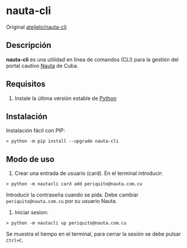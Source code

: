 # nauta-cli

Original [ateijelo/nauta-cli](https://github.com/ateijelo/nauta-cli)

## Descripción

**nauta-cli** es una utilidad en línea de comandos (CLI) para la gestión del portal cautivo [Nauta](https://secure.etecsa.net:8443/) de Cuba.

## Requisitos

1. Instale la última versión estable de [Python](https://www.python.org/downloads/)

## Instalación

Instalación fácil con PIP:

`> python -m pip install --upgrade nauta-cli`

## Modo de uso

1. Crear una entrada de usuario (card). En el terminal introducir:

`> python -m nautacli card add periquito@nauta.com.cu`

Introducir la contraseña cuando se pida. Debe cambiar `periquito@nauta.com.cu` por su usuario Nauta.

1. Iniciar sesion:

`> python -m nautacli up periquito@nauta.com.cu`

Se muestra el tiempo en el terminal, para cerrar la sesión se debe pulsar `Ctrl+C`.
